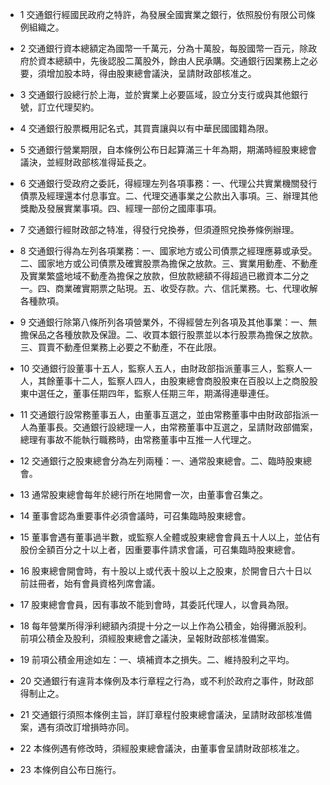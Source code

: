* 1 交通銀行經國民政府之特許，為發展全國實業之銀行，依照股份有限公司條例組織之。

* 2 交通銀行資本總額定為國幣一千萬元，分為十萬股，每股國幣一百元，除政府於資本總額中，先後認股二萬股外，餘由人民承購。交通銀行因業務上之必要，須增加股本時，得由股東總會議決，呈請財政部核准之。

* 3 交通銀行設總行於上海，並於實業上必要區域，設立分支行或與其他銀行號，訂立代理契約。

* 4 交通銀行股票概用記名式，其買賣讓與以有中華民國國籍為限。

* 5 交通銀行營業期限，自本條例公布日起算滿三十年為期，期滿時經股東總會議決，並經財政部核准得延長之。

* 6 交通銀行受政府之委託，得經理左列各項事務：一、代理公共實業機關發行債票及經理還本付息事宜。二、代理交通事業之公款出入事項。三、辦理其他獎勵及發展實業事項。四、經理一部份之國庫事項。

* 7 交通銀行經財政部之特准，得發行兌換券，但須遵照兌換券條例辦理。

* 8 交通銀行得為左列各項業務：一、國家地方或公司債票之經理應募或承受。二、國家地方或公司債票及確實股票為擔保之放款。三、實業用動產、不動產及實業繁盛地域不動產為擔保之放款，但放款總額不得超過已繳資本二分之一。四、商業確實期票之貼現。五、收受存款。六、信託業務。七、代理收解各種款項。

* 9 交通銀行除第八條所列各項營業外，不得經營左列各項及其他事業：一、無擔保品之各種放款及保證。二、收買本銀行股票並以本行股票為擔保之放款。三、買賣不動產但業務上必要之不動產，不在此限。

* 10 交通銀行設董事十五人，監察人五人，由財政部指派董事三人，監察人一人，其餘董事十二人，監察人四人，由股東總會商股股東在百股以上之商股股東中選任之，董事任期四年，監察人任期三年，期滿得連舉連任。

* 11 交通銀行設常務董事五人，由董事互選之，並由常務董事中由財政部指派一人為董事長。交通銀行設總理一人，由常務董事中互選之，呈請財政部備案，總理有事故不能執行職務時，由常務董事中互推一人代理之。

* 12 交通銀行之股東總會分為左列兩種：一、通常股東總會。二、臨時股東總會。

* 13 通常股東總會每年於總行所在地開會一次，由董事會召集之。

* 14 董事會認為重要事件必須會議時，可召集臨時股東總會。

* 15 董事會遇有董事過半數，或監察人全體或股東總會會員五十人以上，並佔有股份全額百分之十以上者，因重要事件請求會議，可召集臨時股東總會。

* 16 股東總會開會時，有十股以上或代表十股以上之股東，於開會日六十日以前註冊者，始有會員資格列席會議。

* 17 股東總會會員，因有事故不能到會時，其委託代理人，以會員為限。

* 18 每年營業所得淨利總額內須提十分之一以上作為公積金，始得攤派股利。前項公積金及股利，須經股東總會之議決，呈報財政部核准備案。

* 19 前項公積金用途如左：一、填補資本之損失。二、維持股利之平均。

* 20 交通銀行有違背本條例及本行章程之行為，或不利於政府之事件，財政部得制止之。

* 21 交通銀行須照本條例主旨，詳訂章程付股東總會議決，呈請財政部核准備案，遇有須改訂增損時亦同。

* 22 本條例遇有修改時，須經股東總會議決，由董事會呈請財政部核准之。

* 23 本條例自公布日施行。

